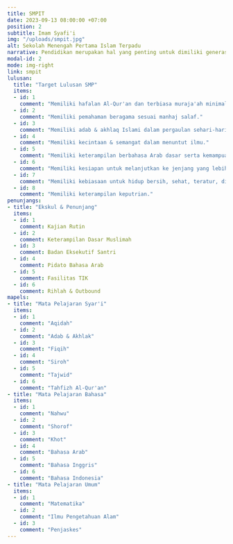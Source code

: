 ```yaml
---
title: SMPIT
date: 2023-09-13 08:00:00 +07:00
position: 2
subtitle: Imam Syafi'i
img: "/uploads/smpit.jpg"
alt: Sekolah Menengah Pertama Islam Terpadu
narrative: Pendidikan merupakan hal yang penting untuk dimiliki generasi muda, khususnya para akhawat muslimah. Hal ini bertujuan untuk membentuk suatu perilaku yang baik pada generasi muda muslim, yang berdasarkan dengan aqidah Islam serta ketauhidannya kepada Allah 'Azza wa Jalla, bergaul dengan teman yang mempunyai akhlak yang baik pula, memperdalam agama dengan berbagai cara, misalnya mempelajari hadits-hadits yang berkaitan dengan hukum-hukum Islam agar pengetahuannya bertambah semakin luas.
modal-id: 2
mode: img-right
link: smpit
lulusan:
  title: "Target Lulusan SMP"
  items:
  - id: 1
    comment: "Memiliki hafalan Al-Qur'an dan terbiasa muraja'ah minimal 1 juz per hari."
  - id: 2
    comment: "Memiliki pemahaman beragama sesuai manhaj salaf."
  - id: 3
    comment: "Memiliki adab & akhlaq Islami dalam pergaulan sehari-hari."
  - id: 4
    comment: "Memiliki kecintaan & semangat dalam menuntut ilmu."
  - id: 5
    comment: "Memiliki keterampilan berbahasa Arab dasar serta kemampuan nahwu, shorof, dan khat."
  - id: 6
    comment: "Memiliki kesiapan untuk melanjutkan ke jenjang yang lebih tinggi."
  - id: 7
    comment: "Memiliki kebiasaan untuk hidup bersih, sehat, teratur, disiplin, dan mandiri."
  - id: 8
    comment: "Memiliki keterampilan keputrian."
penunjangs:
- title: "Ekskul & Penunjang"
  items:
  - id: 1
    comment: Kajian Rutin
  - id: 2
    comment: Keterampilan Dasar Muslimah
  - id: 3
    comment: Badan Eksekutif Santri
  - id: 4
    comment: Pidato Bahasa Arab
  - id: 5
    comment: Fasilitas TIK
  - id: 6
    comment: Rihlah & Outbound
mapels:
- title: "Mata Pelajaran Syar'i"
  items:
  - id: 1
    comment: "Aqidah"
  - id: 2
    comment: "Adab & Akhlak"
  - id: 3
    comment: "Fiqih"
  - id: 4
    comment: "Siroh"
  - id: 5
    comment: "Tajwid"
  - id: 6
    comment: "Tahfizh Al-Qur'an"
- title: "Mata Pelajaran Bahasa"
  items:
  - id: 1
    comment: "Nahwu"
  - id: 2
    comment: "Shorof"
  - id: 3
    comment: "Khot"
  - id: 4
    comment: "Bahasa Arab"
  - id: 5
    comment: "Bahasa Inggris"
  - id: 6
    comment: "Bahasa Indonesia"
- title: "Mata Pelajaran Umum"
  items:
  - id: 1
    comment: "Matematika"
  - id: 2
    comment: "Ilmu Pengetahuan Alam"
  - id: 3
    comment: "Penjaskes"
---
```

